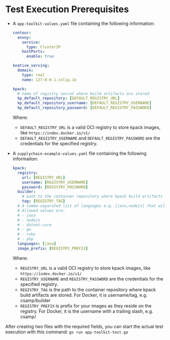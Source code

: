 # Test Execution Prerequisites

- A `app-toolkit-values.yaml` file containing the following information:

  ```yaml
  contour:
    envoy:
      service:
        type: ClusterIP
      hostPorts:
        enable: true

  knative_serving:
    domain:
      type: real
      name: 127-0-0-1.sslip.io

  kpack:
    # name of registry secret where build artifacts are stored
    kp_default_repository: [DEFAULT_REGISTRY_URL]
    kp_default_repository_username: [DEFAULT_REGISTRY_USERNAME]
    kp_default_repository_password: [DEFAULT_REGISTRY_PASSWORD]
  ```

  Where:
  - `DEFAULT_REGISTRY_URL` is a valid OCI registry to store kpack images, like `https://index.docker.io/v1/`
  - `DEFAULT_REGISTRY_USERNAME` and `DEFAULT_REGISTRY_PASSWORD` are the credentials for the specified registry.

- A `supplychain-example-values.yaml` file containing the following informaiton:

  ```yaml
  kpack:
    registry:
      url: [REGISTRY_URL]
      username: [REGISTRY_USERNAME]
      password: [REGISTRY_PASSWORD]
    builder:
      # path to the container repository where kpack build artifacts are stored
      tag: [REGISTRY_TAG]
    # A comma-separated list of languages e.g. [java,nodejs] that will be supported for development
    # Allowed values are:
    # - java
    # - nodejs
    # - dotnet-core
    # - go
    # - ruby
    # - php
    languages: [java]
    image_prefix: [REGISTRY_PREFIX]

  ```

  Where:
  - `REGISTRY_URL` is a valid OCI registry to store kpack images, like `https://index.docker.io/v1/`
  - `REGISTRY_USERNAME` and `REGISTRY_PASSWORD` are the credentials for the specified registry.
  - `REGISTRY_TAG` is the path to the container repository where kpack build artifacts are stored. For Docker, it is username/tag, e.g. csamp/builder
  - `REGISTRY_PREFIX` is prefix for your images as they reside on the registry. For Docker, it is the username with a trailing slash, e.g. csamp/

After creating two files with the required fields, you can start the actual test execution with this command: `go run app-toolkit-test.go`

